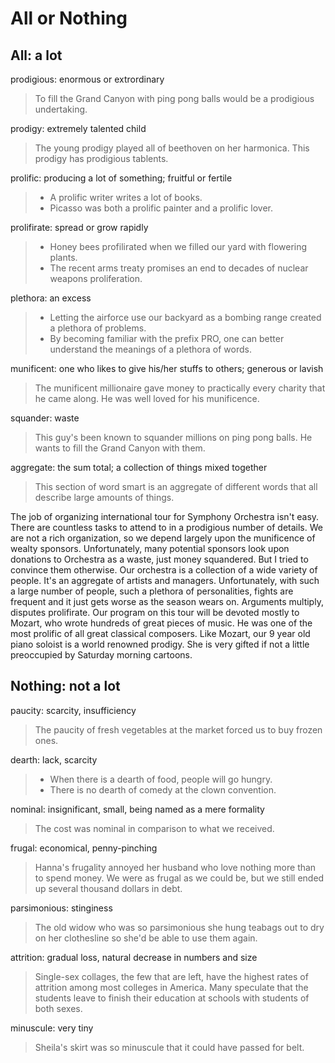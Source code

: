 # All or Nothing
## All: a lot
prodigious: enormous or extrordinary
> To fill the Grand Canyon with ping pong balls would be a prodigious undertaking.

prodigy: extremely talented child
> The young prodigy played all of beethoven on her harmonica. This prodigy has prodigious tablents.

prolific: producing a lot of something; fruitful or fertile
> - A prolific writer writes a lot of books. 
> - Picasso was both a prolific painter and a prolific lover.

prolifirate: spread or grow rapidly
> - Honey bees profilirated when we filled our yard with flowering plants.
> - The recent arms treaty promises an end to decades of nuclear weapons proliferation.

plethora: an excess
> - Letting the airforce use our backyard as a bombing range created a plethora of problems.
> - By becoming familiar with the prefix PRO, one can better understand the meanings of a plethora of words.

munificent: one who likes to give his/her stuffs to others; generous or lavish
> The munificent millionaire gave money to practically every charity that he came along. He was well loved for his munificence.

squander: waste
> This guy's been known to squander millions on ping pong balls. He wants to fill the Grand Canyon with them.

aggregate: the sum total; a collection of things mixed together
> This section of word smart is an aggregate of different words that all describe large amounts of things.

The job of organizing international tour for Symphony Orchestra isn't easy.
There are countless tasks to attend to in a prodigious number of details.
We are not a rich organization, so we depend largely upon the munificence of wealty sponsors.
Unfortunately, many potential sponsors look upon donations to Orchestra as a waste, just money squandered.
But I tried to convince them otherwise.
Our orchestra is a collection of a wide variety of people. It's an aggregate of artists and managers.
Unfortunately, with such a large number of people, such a plethora of personalities, fights are frequent and it just gets worse as the season wears on.
Arguments multiply, disputes prolifirate.
Our program on this tour will be devoted mostly to Mozart, who wrote hundreds of great pieces of music. 
He was one of the most prolific of all great classical composers.
Like Mozart, our 9 year old piano soloist is a world renowned prodigy.
She is very gifted if not a little preoccupied by Saturday morning cartoons.

## Nothing: not a lot
paucity: scarcity, insufficiency
> The paucity of fresh vegetables at the market forced us to buy frozen ones.

dearth: lack, scarcity
> - When there is a dearth of food, people will go hungry.
> - There is no dearth of comedy at the clown convention.

nominal: insignificant, small, being named as a mere formality
> The cost was nominal in comparison to what we received.

frugal: economical, penny-pinching
> Hanna's frugality annoyed her husband who love nothing more than to spend money.
> We were as frugal as we could be, but we still ended up several thousand dollars in debt.

parsimonious: stinginess
> The old widow who was so parsimonious she hung teabags out to dry on her clothesline so she'd be able to use them again.

attrition: gradual loss, natural decrease in numbers and size
> Single-sex collages, the few that are left, have the highest rates of attrition among most colleges in America. 
> Many speculate that the students leave to finish their education at schools with students of both sexes.

minuscule: very tiny
> Sheila's skirt was so minuscule that it could have passed for belt.


